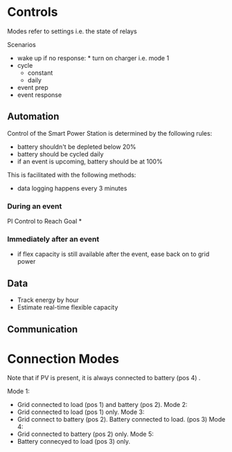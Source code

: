 # Controls

Modes refer to settings i.e. the state of relays

Scenarios
* wake up
	if no response:
		* turn on charger i.e. mode 1
* cycle
	* constant
	* daily
* event prep
* event response

## Automation

Control of the Smart Power Station is determined by the following rules:

* battery shouldn't be depleted below 20%
* battery should be cycled daily
* if an event is upcoming, battery should be at 100%
 
This is facilitated with the following methods:
* data logging happens every 3 minutes

### During an event

PI Control to Reach Goal
* 

### Immediately after an event

* if flex capacity is still available after the event, ease back on to grid power

## Data

* Track energy by hour
* Estimate real-time flexible capacity

## Communication


# Connection Modes
Note that if PV is present, it is always connected to battery (pos 4) .

Mode 1:
* Grid connected to load (pos 1) and battery (pos 2).
Mode 2:
* Grid connected to load (pos 1) only.
Mode 3:
* Grid connect to battery (pos 2). Battery connected to load. (pos 3)
Mode 4:
* Grid connected to battery (pos 2) only.
Mode 5:
* Battery connecyed to load (pos 3) only.

